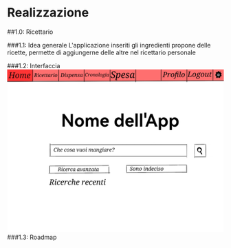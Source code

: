 # Realizzazione

##1.0: Ricettario

###1.1: Idea generale
L'applicazione inseriti gli ingredienti propone delle ricette, permette di aggiungerne delle altre nel
ricettario personale

###1.2: Interfaccia
![Home.png](img/Home.png "Text to show on mouseover")
###1.3: Roadmap
